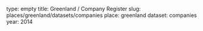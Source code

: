 type: empty
title: Greenland / Company Register
slug: places/greenland/datasets/companies
place: greenland
dataset: companies
year: 2014
